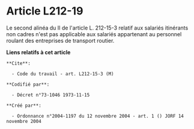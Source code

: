# Article L212-19

Le second alinéa du II de l'article L. 212-15-3 relatif aux salariés itinérants non cadres n'est pas applicable aux salariés
appartenant au personnel roulant des entreprises de transport routier.

**Liens relatifs à cet article**

	**Cite**:

	  - Code du travail - art. L212-15-3 (M)

	**Codifié par**:

	  - Décret n°73-1046 1973-11-15

	**Créé par**:

	  - Ordonnance n°2004-1197 du 12 novembre 2004 - art. 1 () JORF 14 novembre 2004
